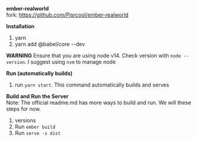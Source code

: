 **ember-realworld**\
fork: https://github.com/Pjsrcool/ember-realworld

**Installation**
1. yarn
2. yarn add @babel/core --dev

**WARNING**
Ensure that you are using node v14. Check version with `node --version`. I suggest using `nvm` to manage node 

**Run (automatically builds)**
1. run `yarn start`. This command automatically builds and serves

**Build and Run the Server**\
Note: The official readme.md has more ways to build and run. We will these steps for now.
1. versions
2. Run `ember build`
3. Run `serve -s dist`

